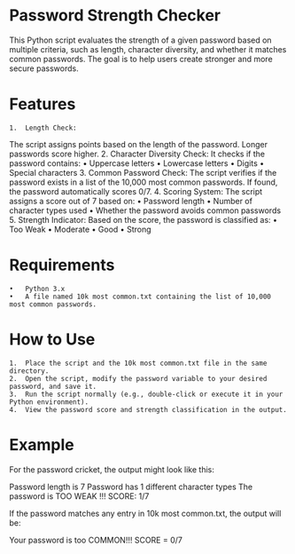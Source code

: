 #  Password Strength Checker

This Python script evaluates the strength of a given password based on multiple criteria, such as length, character diversity, and whether it matches common passwords. The goal is to help users create stronger and more secure passwords.

# Features

	1.	Length Check:
The script assigns points based on the length of the password. Longer passwords score higher.
	2.	Character Diversity Check:
It checks if the password contains:
	•	Uppercase letters
	•	Lowercase letters
	•	Digits
	•	Special characters
	3.	Common Password Check:
The script verifies if the password exists in a list of the 10,000 most common passwords. If found, the password automatically scores 0/7.
	4.	Scoring System:
The script assigns a score out of 7 based on:
	•	Password length
	•	Number of character types used
	•	Whether the password avoids common passwords
	5.	Strength Indicator:
Based on the score, the password is classified as:
	•	Too Weak
	•	Moderate
	•	Good
	•	Strong


# Requirements

	•	Python 3.x
	•	A file named 10k most common.txt containing the list of 10,000 most common passwords.

# How to Use

	1.	Place the script and the 10k most common.txt file in the same directory.
	2.	Open the script, modify the password variable to your desired password, and save it.
	3.	Run the script normally (e.g., double-click or execute it in your Python environment).
	4.	View the password score and strength classification in the output.

# Example

For the password cricket, the output might look like this:

Password length is 7
Password has 1 different character types
The password is TOO WEAK !!! SCORE: 1/7

If the password matches any entry in 10k most common.txt, the output will be:

Your password is too COMMON!!! SCORE = 0/7

